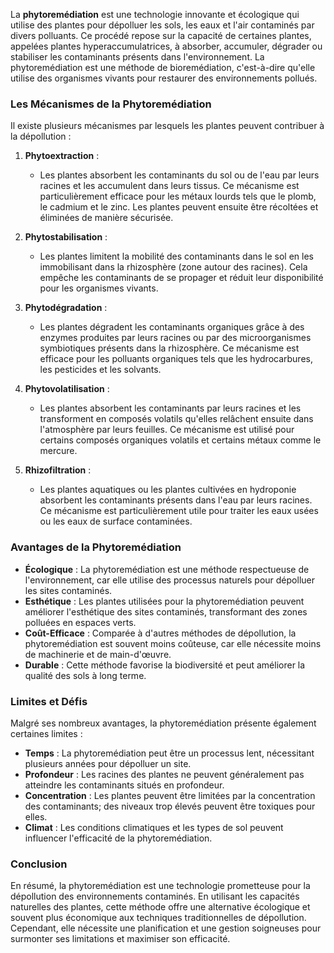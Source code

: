 La **phytoremédiation** est une technologie innovante et écologique qui utilise des plantes pour dépolluer les sols, les eaux et l'air contaminés par divers polluants. Ce procédé repose sur la capacité de certaines plantes, appelées plantes hyperaccumulatrices, à absorber, accumuler, dégrader ou stabiliser les contaminants présents dans l'environnement. La phytoremédiation est une méthode de bioremédiation, c'est-à-dire qu'elle utilise des organismes vivants pour restaurer des environnements pollués.

### Les Mécanismes de la Phytoremédiation

Il existe plusieurs mécanismes par lesquels les plantes peuvent contribuer à la dépollution :

1. **Phytoextraction** :
   - Les plantes absorbent les contaminants du sol ou de l'eau par leurs racines et les accumulent dans leurs tissus. Ce mécanisme est particulièrement efficace pour les métaux lourds tels que le plomb, le cadmium et le zinc. Les plantes peuvent ensuite être récoltées et éliminées de manière sécurisée.

2. **Phytostabilisation** :
   - Les plantes limitent la mobilité des contaminants dans le sol en les immobilisant dans la rhizosphère (zone autour des racines). Cela empêche les contaminants de se propager et réduit leur disponibilité pour les organismes vivants.

3. **Phytodégradation** :
   - Les plantes dégradent les contaminants organiques grâce à des enzymes produites par leurs racines ou par des microorganismes symbiotiques présents dans la rhizosphère. Ce mécanisme est efficace pour les polluants organiques tels que les hydrocarbures, les pesticides et les solvants.

4. **Phytovolatilisation** :
   - Les plantes absorbent les contaminants par leurs racines et les transforment en composés volatils qu'elles relâchent ensuite dans l'atmosphère par leurs feuilles. Ce mécanisme est utilisé pour certains composés organiques volatils et certains métaux comme le mercure.

5. **Rhizofiltration** :
   - Les plantes aquatiques ou les plantes cultivées en hydroponie absorbent les contaminants présents dans l'eau par leurs racines. Ce mécanisme est particulièrement utile pour traiter les eaux usées ou les eaux de surface contaminées.

### Avantages de la Phytoremédiation

- **Écologique** : La phytoremédiation est une méthode respectueuse de l'environnement, car elle utilise des processus naturels pour dépolluer les sites contaminés.
- **Esthétique** : Les plantes utilisées pour la phytoremédiation peuvent améliorer l'esthétique des sites contaminés, transformant des zones polluées en espaces verts.
- **Coût-Efficace** : Comparée à d'autres méthodes de dépollution, la phytoremédiation est souvent moins coûteuse, car elle nécessite moins de machinerie et de main-d'œuvre.
- **Durable** : Cette méthode favorise la biodiversité et peut améliorer la qualité des sols à long terme.

### Limites et Défis

Malgré ses nombreux avantages, la phytoremédiation présente également certaines limites :

- **Temps** : La phytoremédiation peut être un processus lent, nécessitant plusieurs années pour dépolluer un site.
- **Profondeur** : Les racines des plantes ne peuvent généralement pas atteindre les contaminants situés en profondeur.
- **Concentration** : Les plantes peuvent être limitées par la concentration des contaminants; des niveaux trop élevés peuvent être toxiques pour elles.
- **Climat** : Les conditions climatiques et les types de sol peuvent influencer l'efficacité de la phytoremédiation.

### Conclusion

En résumé, la phytoremédiation est une technologie prometteuse pour la dépollution des environnements contaminés. En utilisant les capacités naturelles des plantes, cette méthode offre une alternative écologique et souvent plus économique aux techniques traditionnelles de dépollution. Cependant, elle nécessite une planification et une gestion soigneuses pour surmonter ses limitations et maximiser son efficacité.